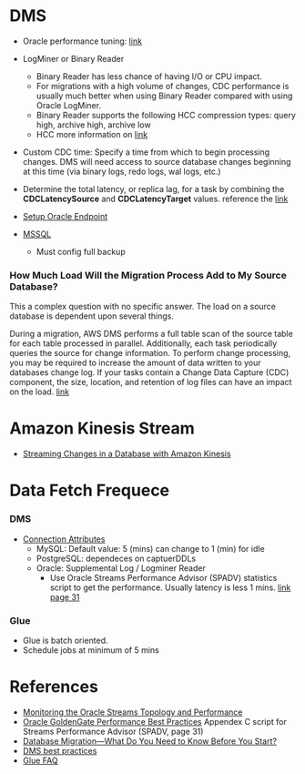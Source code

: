 # DMS

* Oracle performance tuning: [link](https://docs.aws.amazon.com/dms/latest/userguide/CHAP_Source.Oracle.html#CHAP_Source.Oracle.Configuration)

* LogMiner or Binary Reader
	* Binary Reader has less chance of having I/O or CPU impact.
	* For migrations with a high volume of changes, CDC performance is usually much better when using Binary Reader compared with using Oracle LogMiner.
	* Binary Reader supports the following HCC compression types: query high, archive high, archive low
	* HCC more information on [link](http://www.oracle.com/technetwork/testcontent/o10compression-082302.html)

* Custom CDC time: Specify a time from which to begin processing changes. DMS will need access to source database changes beginning at this time (via binary logs, redo logs, wal logs, etc.)

* Determine the total latency, or replica lag, for a task by combining the **CDCLatencySource** and **CDCLatencyTarget** values. reference the [link](https://docs.aws.amazon.com/dms/latest/userguide/CHAP_Monitoring.html)

* [Setup Oracle Endpoint](https://docs.aws.amazon.com/dms/latest/userguide/CHAP_Source.Oracle.html)
* [MSSQL](https://docs.aws.amazon.com/dms/latest/userguide/CHAP_Source.SQLServer.html)
	* Must config full backup 

### How Much Load Will the Migration Process Add to My Source Database?

This a complex question with no specific answer. The load on a source database is dependent upon several things. 
	
During a migration, AWS DMS performs a full table scan of the source table for each table processed in parallel. Additionally, each task periodically queries the source for change information. To perform change processing, you may be required to increase the amount of data written to your databases change log. If your tasks contain a Change Data Capture (CDC) component, the size, location, and retention of log files can have an impact on the load. [link](https://d0.awsstatic.com/whitepapers/RDS/AWS_Database_Migration_Service_Best_Practices.pdf)

# Amazon Kinesis Stream
* [Streaming Changes in a Database with Amazon Kinesis](https://aws.amazon.com/blogs/database/streaming-changes-in-a-database-with-amazon-kinesis/)

# Data Fetch Frequece
### DMS
* [Connection Attributes](https://docs.aws.amazon.com/dms/latest/userguide/CHAP_Introduction.ConnectionAttributes.html)
	* MySQL: Default value: 5 (mins) can change to 1 (min) for idle
	* PostgreSQL: dependeces on captuerDDLs
	* Oracle: Supplemental Log / Logminer Reader
		* Use Oracle Streams Performance Advisor (SPADV) statistics script to get the performance. Usually latency is less 1 mins. [link page 31](http://www.oracle.com/technetwork/database/availability/maa-gg-performance-1969630.pdf)

### Glue
* Glue is batch oriented.
* Schedule jobs at minimum of 5 mins

# References
* [Monitoring the Oracle Streams Topology and Performance](https://docs.oracle.com/cd/B28359_01/server.111/b28321/strms_topology.htm#STRMS170)
* [Oracle GoldenGate Performance Best Practices](http://www.oracle.com/technetwork/database/availability/maa-gg-performance-1969630.pdf) Appendex C script for Streams Performance Advisor (SPADV, page 31)
* [Database Migration—What Do You Need to Know Before You Start?](https://aws.amazon.com/blogs/database/database-migration-what-do-you-need-to-know-before-you-start/)
* [DMS best practices](https://d0.awsstatic.com/whitepapers/RDS/AWS_Database_Migration_Service_Best_Practices.pdf)
* [Glue FAQ](https://aws.amazon.com/glue/faqs/)